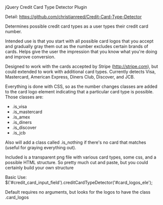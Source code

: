 jQuery Credit Card Type Detector Plugin

Detail: https://github.com/christianreed/Credit-Card-Type-Detector

Determines possible credit card types as a user types their credit card number.

Intended use is that you start with all possible card logos that you accept and 
gradually gray them out as the number excludes certain brands of cards. Helps give 
the user the impression that you know what you're doing and improve conversion.

Designed to work with the cards accepted by Stripe (http://stripe.com), but could
extended to work with additional card types. Currently detects Visa, Mastercard,
American Express, Diners Club, Discover, and JCB.

Everything is done with CSS, so as the number changes classes are added to the
card logo element indicating that a particular card type is possible. Those classes
are:

* .is_visa
* .is_mastercard
* .is_amex
* .is_diners
* .is_discover
* .is_jcb

Also will add a class called .is_nothing if there's no card that matches (useful
for graying everything out).

Included is a transparent png file with various card types, some css, and a
possible HTML structure. So pretty much cut and paste, but you could certainly
build your own structure 
 
Basic Use:
$('#credit_card_input_field').creditCardTypeDetector('#card_logos_ele');

Default requires no arguments, but looks for the logos to have the class .card_logos